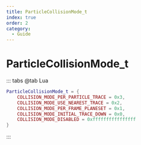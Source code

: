```yaml
---
title: ParticleCollisionMode_t
index: true
order: 2
category:
  - Guide
---
```


# ParticleCollisionMode_t
::: tabs
@tab Lua
```lua
ParticleCollisionMode_t = {
    COLLISION_MODE_PER_PARTICLE_TRACE = 0x3,
    COLLISION_MODE_USE_NEAREST_TRACE = 0x2,
    COLLISION_MODE_PER_FRAME_PLANESET = 0x1,
    COLLISION_MODE_INITIAL_TRACE_DOWN = 0x0,
    COLLISION_MODE_DISABLED = 0xffffffffffffffff
}
```
:::